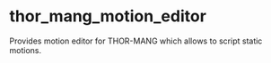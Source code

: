 # thor_mang_motion_editor
Provides motion editor for THOR-MANG which allows to script static motions.
